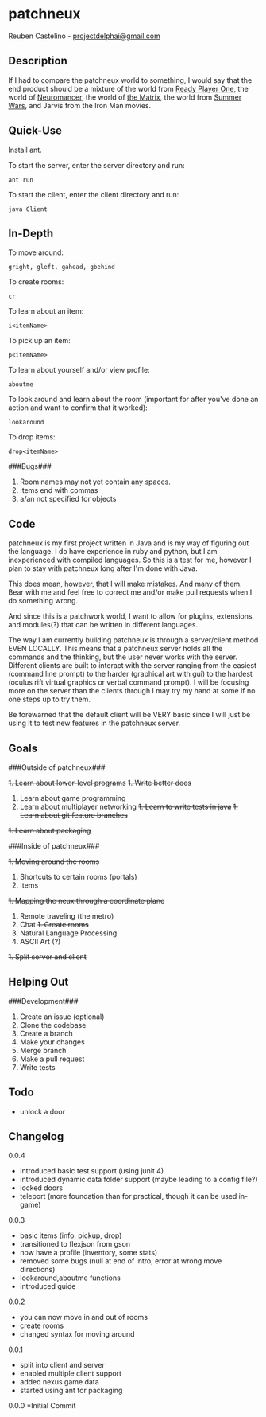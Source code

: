 patchneux
===========
Reuben Castelino - projectdelphai@gmail.com

Description
-----------
If I had to compare the patchneux world to something, I would say that the end product should be a mixture of the world from [Ready Player One](https://en.wikipedia.org/wiki/Ready_Player_One), the world of [Neuromancer](https://en.wikipedia.org/wiki/Neuromancer), the world of [the Matrix](https://en.wikipedia.org/wiki/The_Matrix), the world from [Summer Wars](https://en.wikipedia.org/wiki/Summer_Wars), and Jarvis from the Iron Man movies. 

Quick-Use
---------
Install ant.

To start the server, enter the server directory and run:

    ant run

To start the client, enter the client directory and run:

    java Client

In-Depth
---------

To move around:

    gright, gleft, gahead, gbehind

To create rooms:

    cr

To learn about an item:

    i<itemName>

To pick up an item:

    p<itemName>

To learn about yourself and/or view profile:

    aboutme

To look around and learn about the room (important for after you've done an action and want to confirm that it worked):

    lookaround

To drop items:

    drop<itemName>

###Bugs###

 1. Room names may not yet contain any spaces.
 1. Items end with commas
 1. a/an not specified for objects

Code
----------

patchneux is my first project written in Java and is my way of figuring out the language. I do have experience in ruby and python, but I am inexperienced with compiled languages. So this is a test for me, however I plan to stay with patchneux long after I'm done with Java.

This does mean, however, that I will make mistakes. And many of them. Bear with me and feel free to correct me and/or make pull requests when I do something wrong.

And since this is a patchwork world, I want to allow for plugins, extensions, and modules(?) that can be written in different languages. 

The way I am currently building patchneux is through a server/client method EVEN LOCALLY. This means that a patchneux server holds all the commands and the thinking, but the user never works with the server. Different clients are built to interact with the server ranging from the easiest (command line prompt) to the harder (graphical art with gui) to the hardest (oculus rift virtual graphics or verbal command prompt). I will be focusing more on the server than the clients through I may try my hand at some if no one steps up to try them. 

Be forewarned that the default client will be VERY basic since I will just be using it to test new features in the patchneux server.

Goals
--------

###Outside of patchneux###

 ~~1. Learn about lower-level programs~~
 ~~1. Write better docs~~
  1. Learn about game programming
  1. Learn about multiplayer networking
 ~~1. Learn to write tests in java~~
 ~~1. Learn about git feature branches~~

 ~~1. Learn about packaging~~

###Inside of patchneux###

 ~~1. Moving around the rooms~~

  1. Shortcuts to certain rooms (portals)
  1. Items

 ~~1. Mapping the neux through a coordinate plane~~

  1. Remote traveling (the metro)
  1. Chat
 ~~1. Create rooms~~
  1. Natural Language Processing 
  1. ASCII Art (?)

 ~~1. Split server and client~~

Helping Out
----------

###Development###

 1. Create an issue (optional)
 1. Clone the codebase
 1. Create a branch
 1. Make your changes
 1. Merge branch
 1. Make a pull request
 1. Write tests

Todo
-----------
* unlock a door

Changelog
-----------
0.0.4
* introduced basic test support (using junit 4)
* introduced dynamic data folder support (maybe leading to a config file?)
* locked doors
* teleport (more foundation than for practical, though it can be used in-game)

0.0.3
* basic items (info, pickup, drop)
* transitioned to flexjson from gson
* now have a profile (inventory, some stats)
* removed some bugs (null at end of intro, error at wrong move directions)
* lookaround,aboutme functions
* introduced guide

0.0.2
* you can now move in and out of rooms
* create rooms
* changed syntax for moving around

0.0.1
* split into client and server
* enabled multiple client support
* added nexus game data
* started using ant for packaging

0.0.0
*Initial Commit
